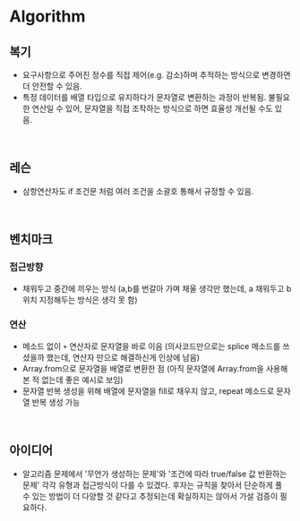 
# Algorithm


## 복기
- 요구사항으로 주어진 정수를 직접 제어(e.g. 감소)하며 추적하는 방식으로 변경하면 더 안전할 수 있음.
- 특정 데이터를 배열 타입으로 유지하다가 문자열로 변환하는 과정이 반복됨. 불필요한 연산일 수 있어, 문자열을 직접 조작하는 방식으로 하면 효율성 개선될 수도 있음. 

<br>

## 레슨
- 삼항연산자도 if 조건문 처럼 여러 조건을 소괄호 통해서 규정할 수 있음.

<br>

## 벤치마크
### 접근방향
- 채워두고 중간에 끼우는 방식 (a,b를 번갈아 가며 채울 생각만 했는데, a 채워두고 b 위치 지정해두는 방식은 생각 못 함)

### 연산
- 메소드 없이 `+` 연산자로 문자열을 바로 이음 (의사코드만으로는 splice 메소드를 쓰셨을까 했는데, 연산자 만으로 해결하신게 인상에 남음)
- Array.from으로 문자열을 배열로 변환한 점 (아직 문자열에 Array.from을 사용해본 적 없는데 좋은 예시로 보임)
- 문자열 반복 생성을 위해 배열에 문자열을 fill로 채우지 않고, repeat 메소드로 문자열 반복 생성 가능

<br>

## 아이디어
- 알고리즘 문제에서 '무언가 생성하는 문제'와 '조건에 따라 true/false 값 반환하는 문제' 각각 유형과 접근방식이 다를 수 있겠다. 후자는 규칙을 찾아서 단순하게 풀 수 있는 방법이 더 다양할 것 같다고 추정되는데 확실하지는 않아서 가설 검증이 필요하다.
